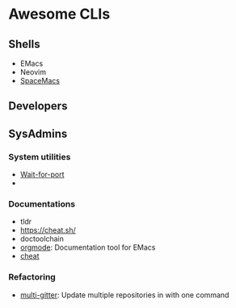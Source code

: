 # Awesome CLIs


## Shells

* EMacs
* Neovim
* [SpaceMacs](https://www.spacemacs.org/#)

## Developers

## SysAdmins

### System utilities

- [Wait-for-port](https://github.com/bitnami/wait-for-port)
-
### Documentations
* tldr
* https://cheat.sh/
* doctoolchain
* [orgmode](https://orgmode.org/index.html): Documentation tool for EMacs
* [cheat]()

### Refactoring

* [multi-gitter](https://github.com/lindell/multi-gitter): Update multiple repositories in with one command
